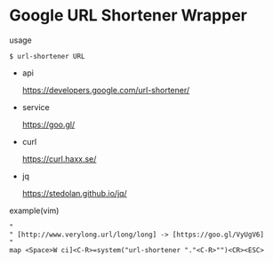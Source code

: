 # Google URL Shortener Wrapper

usage

```
$ url-shortener URL
```

* api

	https://developers.google.com/url-shortener/

* service

	https://goo.gl/
	
* curl

	https://curl.haxx.se/

* jq

	https://stedolan.github.io/jq/

example(vim)

```
"
" [http://www.verylong.url/long/long] -> [https://goo.gl/VyUgV6]
"
map <Space>W ci]<C-R>=system("url-shortener "."<C-R>"")<CR><ESC>
```
